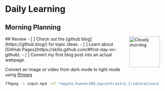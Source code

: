 # Daily Learning
## Morning Planning
<img alt="Cloudy morning" src="https://octodex.github.com/images/cloud.jpg" width="100" align="right">
## Review
- [ ] Check out the [github blog](https://github.blog/) for topic ideas.
- [ ] Learn about [GitHub Pages](https://skills.github.com/#first-day-on-github).
- [ ] Convert my first blog post into an actual webpage.

Convert an image or video from dark mode to light mode using [ffmpeg](https://www.ffmpeg.org)
````bash
ffmpeg -i input.mp4 -vf "negate,hue=h=180,eq=contrast=1.2:saturation=1.1" output.mp4
````
